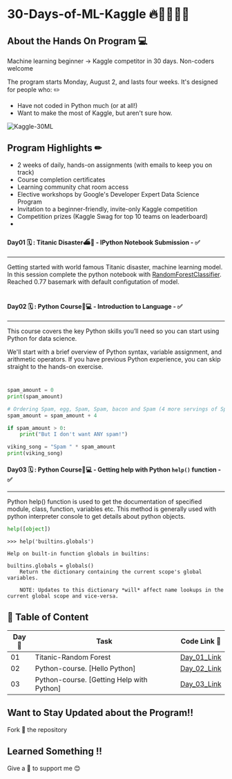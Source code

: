 # 30-Days-of-ML-Kaggle 🔥👨‍💻👩‍💻

## About the Hands On Program 💻

Machine learning beginner → Kaggle competitor in 30 days. Non-coders welcome

The program starts Monday, August 2, and lasts four weeks. It's designed for people who: ✏️

- Have not coded in Python much (or at all!)
- Want to make the most of Kaggle, but aren't sure how.

![Kaggle-30ML](https://storage.googleapis.com/kaggle-media/Images/30_Days_ML_Hero.png)

## Program Highlights ✏

- 2 weeks of daily, hands-on assignments (with emails to keep you on track)
- Course completion certificates
- Learning community chat room access
- Elective workshops by Google's Developer Expert Data Science Program
- Invitation to a beginner-friendly, invite-only Kaggle competition
- Competition prizes (Kaggle Swag for top 10 teams on leaderboard)
-

#### Day01 🗓 : Titanic Disaster⛴🧊 - IPython Notebook Submission - ✅

---

Getting started with world famous Titanic disaster, machine learning model. In this session complete the python notebook with [RandomForestClassifier](http://scikit-learn.org/stable/modules/generated/sklearn.ensemble.RandomForestClassifier.html). Reached 0.77 basemark with default configutation of model.

#

#

#

#

#### Day02 🗓 : Python Course🐍💻 - Introduction to Language - ✅

---

This course covers the key Python skills you’ll need so you can start using Python for data science.

We'll start with a brief overview of Python syntax, variable assignment, and arithmetic operators. If you have previous Python experience, you can skip straight to the hands-on exercise.

#

```python
spam_amount = 0
print(spam_amount)

# Ordering Spam, egg, Spam, Spam, bacon and Spam (4 more servings of Spam)
spam_amount = spam_amount + 4

if spam_amount > 0:
    print("But I don't want ANY spam!")

viking_song = "Spam " * spam_amount
print(viking_song)
```

#### Day03 🗓 : Python Course🐍💻 - Getting help with Python `help()` function - ✅

---

Python help() function is used to get the documentation of specified module, class, function, variables etc. This method is generally used with python interpreter console to get details about python objects.

```python
help([object])

```

```
>>> help('builtins.globals')

Help on built-in function globals in builtins:

builtins.globals = globals()
    Return the dictionary containing the current scope's global variables.

    NOTE: Updates to this dictionary *will* affect name lookups in the current global scope and vice-versa.

```

## 📌 Table of Content

| Day📆 | Task                                      | Code Link 🔗                                                                                                                      |
| ----- | ----------------------------------------- | --------------------------------------------------------------------------------------------------------------------------------- |
| 01    | Titanic-Random Forest                     | [Day_01_Link](https://github.com/melan96/KaggleML-IPythonBooks-/tree/main/1-Day-TitanicCompetition-RandomForest-ModelDevelopment) |
| 02    | Python-course. [Hello Python]             | [Day_02_Link](https://github.com/melan96/KaggleML-IPythonBooks-/tree/main/2-Day-PythonIntroduction-variables-and-syntaxes)        |
| 03    | Python-course. [Getting Help with Python] | [Day_03_Link](https://github.com/melan96/KaggleML-IPythonBooks-/tree/main/2-Day-PythonIntroduction-variables-and-syntaxes)        |

## Want to Stay Updated about the Program!!

Fork 🍴 the repository

## Learned Something !!

Give a 🌟 to support me 😊
